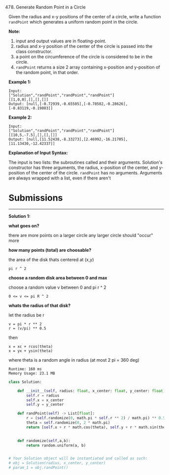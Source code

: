 478. Generate Random Point in a Circle

Given the radius and x-y positions of the center of a circle, write a function `randPoint` which generates a uniform random point in the circle.

**Note:**

1. input and output values are in floating-point.
2. radius and x-y position of the center of the circle is passed into the class constructor.
3. a point on the circumference of the circle is considered to be in the circle.
4. `randPoint` returns a size 2 array containing x-position and y-position of the random point, in that order.

**Example 1:**
```
Input: 
["Solution","randPoint","randPoint","randPoint"]
[[1,0,0],[],[],[]]
Output: [null,[-0.72939,-0.65505],[-0.78502,-0.28626],[-0.83119,-0.19803]]
```

**Example 2:**
```
Input: 
["Solution","randPoint","randPoint","randPoint"]
[[10,5,-7.5],[],[],[]]
Output: [null,[11.52438,-8.33273],[2.46992,-16.21705],[11.13430,-12.42337]]
```

**Explanation of Input Syntax:**

The input is two lists: the subroutines called and their arguments. Solution's constructor has three arguments, the radius, x-position of the center, and y-position of the center of the circle. `randPoint` has no arguments. Arguments are always wrapped with a list, even if there aren't

# Submissions
---
**Solution 1:**

**what goes on?**

there are more points on a larger circle
any larger circle should "occur" more

**how many points (total) are choosable?**

the area of the disk thats centered at (x,y)
```
pi r ^ 2
```

**choose a random disk area between 0 and max**

choose a random value v between 0 and pi r ^ 2
```
0 <= v <= pi R ^ 2
```

**whats the radius of that disk?**

let the radius be r
```
v = pi * r ** 2
r = (v/pi) ** 0.5
```
then
```
x = xc + rcos(theta)
x = yx + ysin(theta)
```
where theta is a random angle in radius (at most 2 pi = 360 deg)

```
Runtime: 160 ms
Memory Usage: 23.1 MB
```
```python
class Solution:

    def __init__(self, radius: float, x_center: float, y_center: float):
        self.r = radius
        self.x = x_center
        self.y = y_center

    def randPoint(self) -> List[float]:
        r = (self.randomize(0, math.pi * self.r ** 2) / math.pi) ** 0.5
        theta = self.randomize(0, 2 * math.pi)
        return [self.x + r * math.cos(theta), self.y + r * math.sin(theta)]
        

    def randomize(self,a,b):
        return random.uniform(a, b)


# Your Solution object will be instantiated and called as such:
# obj = Solution(radius, x_center, y_center)
# param_1 = obj.randPoint()
```